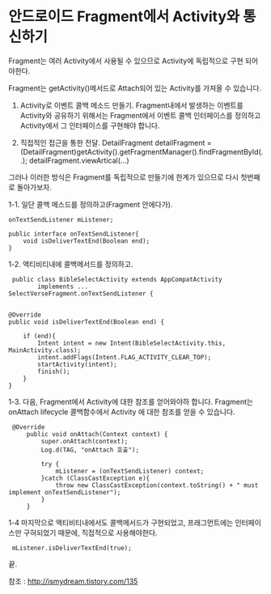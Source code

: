 # 안드로이드 Fragment에서 Activity와 통신하기

Fragment는 여러 Activity에서 사용될 수 있으므로 Activity에 독립적으로 구현 되어야한다.

Fragment는 getActivity()메서드로 Attach되어 있는 Activity를 가져올 수 있습니다.

1. Activity로 이벤트 콜백 메소드 만들기.
Fragment내에서 발생하는 이벤트를 Activity와 공유하기 위해서는 Fragment에서 이벤트 콜백 인터페이스를 정의하고 Activity에서 그 인터페이스를 구현해야 합니다.

2. 직접적인 접근을 통한 전달.
    DetailFragment detailFragment = (DetailFragment)getActivity().getFragmentManager().findFragmentById(..);
    detailFragment.viewArtical(...)

  그러나 이러한 방식은 Fragment를 독립적으로 만들기에 한계가 있으므로 다시 첫번째로 돌아가보자.

 1-1. 일단 콜백 메스드를 정의하고(Fragment 안에다가).

    onTextSendListener mListener;

    public interface onTextSendListener{
        void isDeliverTextEnd(Boolean end);
    }

 1-2. 액티비티내에 콜백메서드를 정의하고.

     public class BibleSelectActivity extends AppCompatActivity
            implements ...
    SelectVerseFragment.onTextSendListener {


    @Override
    public void isDeliverTextEnd(Boolean end) {

        if (end){
            Intent intent = new Intent(BibleSelectActivity.this, MainActivity.class);
            intent.addFlags(Intent.FLAG_ACTIVITY_CLEAR_TOP);
            startActivity(intent);
            finish();
        }
    }

 1-3. 다음, Fragment에서 Activity에 대한 참조를 얻어와야하 합니다. Fragment는 onAttach lifecycle 콜백함수에서 Activity 에 대한 참조를 얻을 수 있습니다.

     @Override
         public void onAttach(Context context) {
             super.onAttach(context);
             Log.d(TAG, "onAttach 호출");

             try {
                 mListener = (onTextSendListener) context;
             }catch (ClassCastException e){
                 throw new ClassCastException(context.toString() + " must implement onTextSendListener");
             }
         }

 1-4 마지막으로 액티비티내에서도 콜백메서드가 구현되었고, 프래그먼트에는 인터페이스만 구혀되었기 때문에, 직접적으로 사용해야한다.

     mListener.isDeliverTextEnd(true);

끝.

참조 : http://ismydream.tistory.com/135
